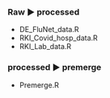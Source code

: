 ### Raw :arrow_forward: processed
- DE_FluNet_data.R
- RKI_Covid_hosp_data.R
- RKI_Lab_data.R

### processed :arrow_forward: premerge
- Premerge.R
